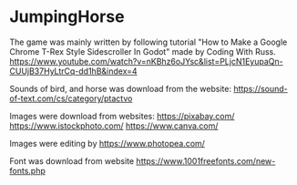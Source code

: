 # JumpingHorse

The game was mainly written by following tutorial "How to Make a Google Chrome T-Rex Style Sidescroller In Godot" made by Coding With Russ. https://www.youtube.com/watch?v=nKBhz6oJYsc&list=PLjcN1EyupaQn-CUUjB37HyLtrCq-dd1hB&index=4

Sounds of bird, and horse was download from the website: https://sound-of-text.com/cs/category/ptactvo

Images were download from websites: 
    https://pixabay.com/
    https://www.istockphoto.com/
    https://www.canva.com/
    
Images were editing by https://www.photopea.com/

Font was download from website https://www.1001freefonts.com/new-fonts.php
